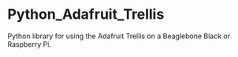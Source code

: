 Python_Adafruit_Trellis
=======================

Python library for using the Adafruit Trellis on a Beaglebone Black or Raspberry Pi.
